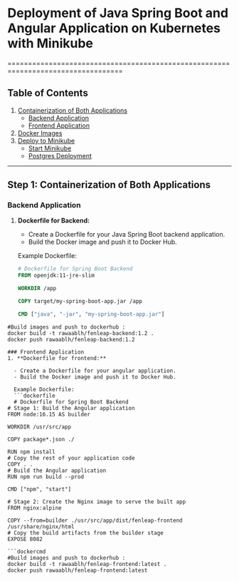 # Deployment of Java Spring Boot and Angular Application on Kubernetes with Minikube
==================================================================================
## Table of Contents

1. [Containerization of Both Applications](#containerization-of-both-applications)
   - [Backend Application](#backend-application)
   - [Frontend Application](#frontend-application)
2. [Docker Images](#docker-images)
3. [Deploy to Minikube](#deploy-to-minikube)
   - [Start Minikube](#start-minikube)
   - [Postgres Deployment](#postgres-deployment)

---

## Step 1: Containerization of Both Applications

### Backend Application

1. **Dockerfile for Backend:**
   
   - Create a Dockerfile for your Java Spring Boot backend application.
   - Build the Docker image and push it to Docker Hub.
   
   Example Dockerfile:
   ```dockerfile
   # Dockerfile for Spring Boot Backend
   FROM openjdk:11-jre-slim
   
   WORKDIR /app
   
   COPY target/my-spring-boot-app.jar /app
   
   CMD ["java", "-jar", "my-spring-boot-app.jar"]
 ```dockercmd
 #Build images and push to dockerhub :
docker build -t rawaablh/fenleap-backend:1.2 .
docker push rawaablh/fenleap-backend:1.2

### Frontend Application
1. **Dockerfile for frontend:**
   
   - Create a Dockerfile for your angular application.
   - Build the Docker image and push it to Docker Hub.
   
   Example Dockerfile:
   ```dockerfile
   # Dockerfile for Spring Boot Backend
# Stage 1: Build the Angular application
FROM node:16.15 AS builder

WORKDIR /usr/src/app

COPY package*.json ./

RUN npm install
# Copy the rest of your application code
COPY . .
# Build the Angular application
RUN npm run build --prod

CMD ["npm", "start"]

# Stage 2: Create the Nginx image to serve the built app
FROM nginx:alpine

COPY --from=builder ./usr/src/app/dist/fenleap-frontend /usr/share/nginx/html
# Copy the build artifacts from the builder stage
EXPOSE 8082

 ```dockercmd
 #Build images and push to dockerhub :
docker build -t rawaablh/fenleap-frontend:latest .
docker push rawaablh/fenleap-frontend:latest
